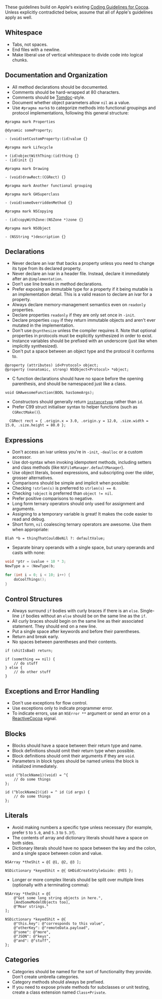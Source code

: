 These guidelines build on Apple's existing [Coding Guidelines for Cocoa](https://developer.apple.com/library/mac/#documentation/Cocoa/Conceptual/CodingGuidelines/CodingGuidelines.html).
Unless explicitly contradicted below, assume that all of Apple's guidelines apply as well.

## Whitespace

 * Tabs, not spaces.
 * End files with a newline.
 * Make liberal use of vertical whitespace to divide code into logical chunks.

## Documentation and Organization

 * All method declarations should be documented.
 * Comments should be hard-wrapped at 80 characters.
 * Comments should be [Tomdoc](http://tomdoc.org/)-style.
 * Document whether object parameters allow `nil` as a value.
 * Use `#pragma mark`s to categorize methods into functional groupings and protocol implementations, following this general structure:

```objc
#pragma mark Properties

@dynamic someProperty;

- (void)setCustomProperty:(id)value {}

#pragma mark Lifecycle

+ (id)objectWithThing:(id)thing {}
- (id)init {}

#pragma mark Drawing

- (void)drawRect:(CGRect) {}

#pragma mark Another functional grouping

#pragma mark GHSuperclass

- (void)someOverriddenMethod {}

#pragma mark NSCopying

- (id)copyWithZone:(NSZone *)zone {}

#pragma mark NSObject

- (NSString *)description {}
```

## Declarations

 * Never declare an ivar that backs a property unless you need to change its type from its declared property.
 * Never declare an ivar in a header file. Instead, declare it immediately after an `@implementation`.
 * Don’t use line breaks in method declarations.
 * Prefer exposing an immutable type for a property if it being mutable is an implementation detail. This is a valid reason to declare an ivar for a property.
 * Always declare memory-management semantics even on `readonly` properties.
 * Declare properties `readonly` if they are only set once in `-init`.
 * Declare properties `copy` if they return immutable objects and aren't ever mutated in the implementation.
 * Don't use `@synthesize` unless the compiler requires it. Note that optional properties in protocols must be explicitly synthesized in order to exist.
 * Instance variables should be prefixed with an underscore (just like when implicitly synthesized).
 * Don't put a space between an object type and the protocol it conforms to.
 
```objc
@property (attributes) id<Protocol> object;
@property (nonatomic, strong) NSObject<Protocol> *object;
```
 
 * C function declarations should have no space before the opening parenthesis, and should be namespaced just like a class.

```objc
void GHAwesomeFunction(BOOL hasSomeArgs);
```

 * Constructors should generally return [`instancetype`](http://clang.llvm.org/docs/LanguageExtensions.html#related-result-types) rather than `id`.
 * Prefer C99 struct initialiser syntax to helper functions (such as `CGRectMake()`).

```objc
  CGRect rect = { .origin.x = 3.0, .origin.y = 12.0, .size.width = 15.0, .size.height = 80.0 };
   ```

## Expressions

 * Don't access an ivar unless you're in `-init`, `-dealloc` or a custom accessor.
 * Use dot-syntax when invoking idempotent methods, including setters and class methods (like `NSFileManager.defaultManager`).
 * Use object literals, boxed expressions, and subscripting over the older, grosser alternatives.
 * Comparisons should be simple and implicit when possible:
  * Checking `!strlen(s)` is preferred to `strlen(s) == 0`.
  * Checking `!object` is preferred than `object != nil`.
 * Prefer positive comparisons to negative.
 * Long form ternary operators should only used for assignment and arguments.
  * Assigning to a temporary variable is great! It makes the code easier to read and debug.
 * Short form, `nil` coalescing ternary operators are awesome. Use them when appropriate:

```objc
Blah *b = thingThatCouldBeNil ?: defaultValue;
```

 * Separate binary operands with a single space, but unary operands and casts with none:

```c
void *ptr = &value + 10 * 3;
NewType a = (NewType)b;

for (int i = 0; i < 10; i++) {
    doCoolThings();
}
```

## Control Structures

 * Always surround `if` bodies with curly braces if there is an `else`. Single-line `if` bodies without an `else` should be on the same line as the `if`. 
 * All curly braces should begin on the same line as their associated statement. They should end on a new line.
 * Put a single space after keywords and before their parentheses.
 * Return and break early.
 * No spaces between parentheses and their contents.

```objc
if (shitIsBad) return;

if (something == nil) {
	// do stuff
} else {
	// do other stuff
}
```

## Exceptions and Error Handling

 * Don't use exceptions for flow control.
 * Use exceptions only to indicate programmer error.
 * To indicate errors, use an `NSError **` argument or send an error on a [ReactiveCocoa](https://github.com/ReactiveCocoa/ReactiveCocoa) signal.

## Blocks

 * Blocks should have a space between their return type and name.
 * Block definitions should omit their return type when possible.
 * Block definitions should omit their arguments if they are `void`.
 * Parameters in block types should be named unless the block is initialized immediately.

```objc
void (^blockName1)(void) = ^{
    // do some things
};

id (^blockName2)(id) = ^ id (id args) {
    // do some things
};
```

## Literals

 * Avoid making numbers a specific type unless necessary (for example, prefer `5` to `5.0`, and `5.3` to `5.3f`).
 * The contents of array and dictionary literals should have a space on both sides.
 * Dictionary literals should have no space between the key and the colon, and a single space between colon and value.

``` objc
NSArray *theShit = @[ @1, @2, @3 ];

NSDictionary *keyedShit = @{ GHDidCreateStyleGuide: @YES };
```

 * Longer or more complex literals should be split over multiple lines (optionally with a terminating comma):

``` objc
NSArray *theShit = @[
    @"Got some long string objects in here.",
    [AndSomeModelObjects too],
    @"Moar strings."
];

NSDictionary *keyedShit = @{
    @"this.key": @"corresponds to this value",
    @"otherKey": @"remoteData.payload",
    @"some": @"more",
    @"JSON": @"keys",
    @"and": @"stuff",
};
```

## Categories

 * Categories should be named for the sort of functionality they provide. Don't create umbrella categories.
 * Category methods should always be prefixed.
 * If you need to expose private methods for subclasses or unit testing, create a class extension named `Class+Private`.
